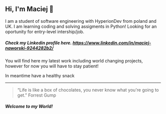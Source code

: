 ## Hi, I'm Maciej 👋

I am a student of software engineering with HyperionDev from poland and UK.
I am learning coding and solving assigments in Python!
Looking for an oportunity for entry-level intership/job.
##### Check my Linkedin profile here. https://www.linkedin.com/in/maciej-naworski-9244282b2/
You will find here my latest work including world changing projects, however for now you will have to stay patient!

In meantime have a healthy snack






---
>“Life is like a box of chocolates, you never know what you're going to get.”
>Forrest Gump

##### Welcome to my World!

<!--
**78JEICAM/78JEICAM** is a ✨ _special_ ✨ repository because its `README.md` (this file) appears on your GitHub profile.

Here are some ideas to get you started:

- 🔭 I’m currently working on ...
- 🌱 I’m currently learning ...
- 👯 I’m looking to collaborate on ...
- 🤔 I’m looking for help with ...
- 💬 Ask me about ...
- 📫 How to reach me: ...
- 😄 Pronouns: ...
- ⚡ Fun fact: ...
-->
